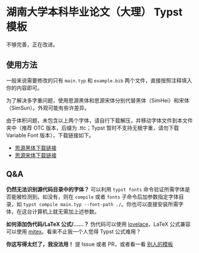 # 湖南大学本科毕业论文（大理） Typst 模板

不够完善，正在改进。

## 使用方法

一般来说需要修改的只有 `main.typ` 和 `example.bib` 两个文件，直接按照注释填入你的内容即可。

为了解决多字重问题，使用思源黑体和思源宋体分别代替黑体（SimHei）和宋体（SimSun）。外观可能有些许差异。

由于体积问题，未包含以上两个字体，请自行下载解压，并移动字体文件到本文件夹中（推荐 OTC 版本，后缀为 .ttc；Typst 暂时不支持无极字重，请勿下载 Variable Font 版本），下载链接如下。

- [思源黑体下载链接](https://github.com/adobe-fonts/source-han-sans/releases/download/2.004R/SourceHanSansOTC.zip)
- [思源宋体下载链接](https://github.com/adobe-fonts/source-han-serif/releases/download/2.002R/03_SourceHanSerifOTC.zip)

## Q&A

**仍然无法识别源代码目录中的字体？** 可以利用 `typst fonts` 命令验证所需字体是否能被检测到。如没有，则在 `compile` 或者 `fonts` 子命令后加参数指定字体目录，如 `typst compile main.typ --font-path ./`。你也可以直接安装所需字体，在这台计算机上就无需加上述参数。

**如何添加伪代码/LaTeX 公式/……？** 伪代码可以使用 [lovelace](https://typst.app/universe/package/lovelace)，LaTeX 公式兼容可以使用 [mitex](https://typst.app/universe/package/mitex)。看来不止我一个人觉得 Typst 公式难用？

**你这写得太烂了，我没法用！** 提 Issue 或者 PR，或者看一看 [别人的模板](https://github.com/Mufanc/hnuthss-template)
